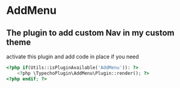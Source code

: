 # AddMenu
## The plugin to add custom Nav in my custom theme

activate this plugin and add code in place if you need
```php
<?php if(Utils::isPluginAvailable('AddMenu')): ?>
    <?php \TypechoPlugin\AddMenu\Plugin::render(); ?>
<?php endif; ?>
``` 
